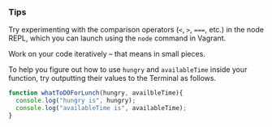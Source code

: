 ### Tips

Try experimenting with the comparison operators (`<`, `>`, `===`, etc.) in the node REPL, which you can launch using the `node` command in Vagrant.

Work on your code iteratively – that means in small pieces. 

To help you figure out how to use `hungry` and `availableTime` inside your function, try outputting their values to the Terminal as follows.

```javascript
function whatToDOForLunch(hungry, availbleTime){
  console.log("hungry is", hungry);
  console.log("availableTime is", availableTime);
}
```